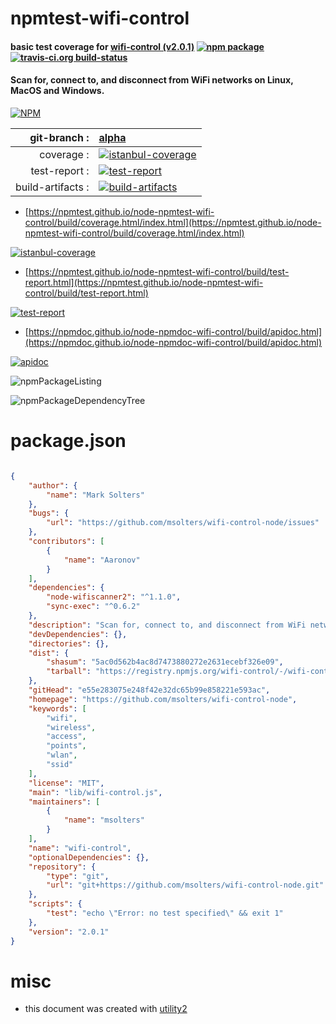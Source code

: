 # npmtest-wifi-control

#### basic test coverage for  [wifi-control (v2.0.1)](https://github.com/msolters/wifi-control-node)  [![npm package](https://img.shields.io/npm/v/npmtest-wifi-control.svg?style=flat-square)](https://www.npmjs.org/package/npmtest-wifi-control) [![travis-ci.org build-status](https://api.travis-ci.org/npmtest/node-npmtest-wifi-control.svg)](https://travis-ci.org/npmtest/node-npmtest-wifi-control)

#### Scan for, connect to, and disconnect from WiFi networks on Linux, MacOS and Windows.

[![NPM](https://nodei.co/npm/wifi-control.png?downloads=true&downloadRank=true&stars=true)](https://www.npmjs.com/package/wifi-control)

| git-branch : | [alpha](https://github.com/npmtest/node-npmtest-wifi-control/tree/alpha)|
|--:|:--|
| coverage : | [![istanbul-coverage](https://npmtest.github.io/node-npmtest-wifi-control/build/coverage.badge.svg)](https://npmtest.github.io/node-npmtest-wifi-control/build/coverage.html/index.html)|
| test-report : | [![test-report](https://npmtest.github.io/node-npmtest-wifi-control/build/test-report.badge.svg)](https://npmtest.github.io/node-npmtest-wifi-control/build/test-report.html)|
| build-artifacts : | [![build-artifacts](https://npmtest.github.io/node-npmtest-wifi-control/glyphicons_144_folder_open.png)](https://github.com/npmtest/node-npmtest-wifi-control/tree/gh-pages/build)|

- [https://npmtest.github.io/node-npmtest-wifi-control/build/coverage.html/index.html](https://npmtest.github.io/node-npmtest-wifi-control/build/coverage.html/index.html)

[![istanbul-coverage](https://npmtest.github.io/node-npmtest-wifi-control/build/screenCapture.buildCi.browser.%252Ftmp%252Fbuild%252Fcoverage.lib.html.png)](https://npmtest.github.io/node-npmtest-wifi-control/build/coverage.html/index.html)

- [https://npmtest.github.io/node-npmtest-wifi-control/build/test-report.html](https://npmtest.github.io/node-npmtest-wifi-control/build/test-report.html)

[![test-report](https://npmtest.github.io/node-npmtest-wifi-control/build/screenCapture.buildCi.browser.%252Ftmp%252Fbuild%252Ftest-report.html.png)](https://npmtest.github.io/node-npmtest-wifi-control/build/test-report.html)

- [https://npmdoc.github.io/node-npmdoc-wifi-control/build/apidoc.html](https://npmdoc.github.io/node-npmdoc-wifi-control/build/apidoc.html)

[![apidoc](https://npmdoc.github.io/node-npmdoc-wifi-control/build/screenCapture.buildCi.browser.%252Ftmp%252Fbuild%252Fapidoc.html.png)](https://npmdoc.github.io/node-npmdoc-wifi-control/build/apidoc.html)

![npmPackageListing](https://npmtest.github.io/node-npmtest-wifi-control/build/screenCapture.npmPackageListing.svg)

![npmPackageDependencyTree](https://npmtest.github.io/node-npmtest-wifi-control/build/screenCapture.npmPackageDependencyTree.svg)



# package.json

```json

{
    "author": {
        "name": "Mark Solters"
    },
    "bugs": {
        "url": "https://github.com/msolters/wifi-control-node/issues"
    },
    "contributors": [
        {
            "name": "Aaronov"
        }
    ],
    "dependencies": {
        "node-wifiscanner2": "^1.1.0",
        "sync-exec": "^0.6.2"
    },
    "description": "Scan for, connect to, and disconnect from WiFi networks on Linux, MacOS and Windows.",
    "devDependencies": {},
    "directories": {},
    "dist": {
        "shasum": "5ac0d562b4ac8d7473880272e2631ecebf326e09",
        "tarball": "https://registry.npmjs.org/wifi-control/-/wifi-control-2.0.1.tgz"
    },
    "gitHead": "e55e283075e248f42e32dc65b99e858221e593ac",
    "homepage": "https://github.com/msolters/wifi-control-node",
    "keywords": [
        "wifi",
        "wireless",
        "access",
        "points",
        "wlan",
        "ssid"
    ],
    "license": "MIT",
    "main": "lib/wifi-control.js",
    "maintainers": [
        {
            "name": "msolters"
        }
    ],
    "name": "wifi-control",
    "optionalDependencies": {},
    "repository": {
        "type": "git",
        "url": "git+https://github.com/msolters/wifi-control-node.git"
    },
    "scripts": {
        "test": "echo \"Error: no test specified\" && exit 1"
    },
    "version": "2.0.1"
}
```



# misc
- this document was created with [utility2](https://github.com/kaizhu256/node-utility2)
